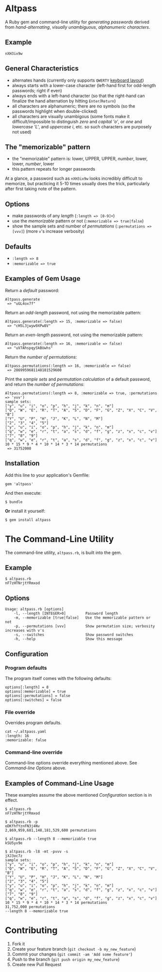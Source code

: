 Altpass
=======

A Ruby gem and command-line utility for *generating passwords* derived from *hand-alternating*, *visually unambiguous*, *alphanumeric characters*.

Example
-------

`nXH3ix9w`

General Characteristics
-----------------------

 * alternates hands (currently only supports `QWERTY` [keyboard layout](http://en.wikipedia.org/wiki/Keyboard_layout))
 * always starts with a lower-case character (left-hand first for odd-length passwords; right if even)
 * always ends with a left-hand character (so that the right-hand can finalize the hand alternation by hitting `Enter`/`Return`)
 * all characters are alphanumeric; there are no symbols (so the passwords highlight when double-clicked)
 * all characters are visually unambigous (some fonts make it difficult/impossible to distinguish *zero* and *capital 'o'*, or *one* and *lowercase 'L'*, and *uppercase i*, etc. so such characters are purposely not used)

The "memorizable" pattern
-------------------------

 * the "memorizable" pattern is: lower, UPPER, UPPER, *number*, lower, lower, *number*, lower
 * this pattern repeats for longer passwords

At a glance, a password such as `nXH3ix9w` looks incredibly difficult to memorize, but practicing it 5-10 times usually does the trick, particularly after first taking note of the pattern.

Options
-------

 * make passwords of any *length* (`:length => [0-9]+`)
 * use the *memorizable* pattern or not (`:memorizable => true|false`)
 * show the sample sets and number of *permutations* (`:permutations => [vvv]`) (more `v`'s increase verbosity)

Defaults
--------

 * `:length => 8`
 * `:memorizable => true`

Examples of Gem Usage 
---------------------

Return a *default* password:

    Altpass.generate
     => "uGL4ox7f"

Return an *odd-length* password, not using the memorizable pattern:

    Altpass.generate(:length => 15, :memorizable => false)
     => "cH5L3jwyw9XPw8V"

Return an *even-length* password, not using the memorizable pattern:

    Altpass.generate(:length => 16, :memorizable => false)
     => "uV7AhspqySkBUwhs"

Return the *number of permutations*:

    Altpass.permutations(:length => 16, :memorizable => false)
     => 2869959681148181529600

Print the *sample sets* and *permutation calculation* of a default password, and return the *number of permutations*:

    Altpass.permutations(:length => 8, :memorizable => true, :permutations => 'vvv')
    sample sets:
    ["y", "u", "i", "o", "p", "h", "j", "k", "n", "m"]
    ["Q", "W", "E", "R", "T", "A", "S", "D", "F", "G", "Z", "X", "C", "V", "B"]
    ["Y", "U", "P", "H", "J", "K", "L", "N", "M"]
    ["2", "3", "4", "5"]
    ["y", "u", "i", "o", "p", "h", "j", "k", "n", "m"]
    ["q", "w", "e", "r", "t", "a", "s", "d", "f", "g", "z", "x", "c", "v"]
    ["7", "8", "9"]
    ["q", "w", "e", "r", "t", "a", "s", "d", "f", "g", "z", "x", "c", "v"]
    10 * 15 * 9 * 4 * 10 * 14 * 3 * 14 permutations
     => 31752000

Installation
------------

Add this line to your application's Gemfile:

    gem 'altpass'

And then execute:

    $ bundle

**Or** install it yourself:

    $ gem install altpass

The Command-Line Utility
========================

The command-line utility, `altpass.rb`, is built into the gem.

Example
--------

    $ altpass.rb 
    nF7zHTNrjtYRmxod

Options
-------

    Usage: altpass.rb [options]
        -l, --length [INTEGER>0]         Password length
        -m, --memorizable [true|false]   Use the memorizable pattern or not
        -p, --permutations [vvv]         Show permutation size; verbosity increases with v's
        -s, --switches                   Show password switches
        -h, --help                       Show this message

Configuration
-------------

### Program defaults

The program itself comes with the following defaults:

    options[:length] = 8
    options[:memorizable] = true
    options[:permutations] = false
    options[:switches] = false

### File override

Overrides program defaults.

    cat ~/.altpass.yaml 
    :length: 16
    :memorizable: false

### Command-line override

Command-line options override everything mentioned above. See *Command-line Options* above.

Examples of Command-Line Usage
------------------------------

These examples assume the above mentioned *Configuration* section is in effect.

    $ altpass.rb 
    nF7zHTNrjtYRmxod

    $ altpass.rb -p
    oDKfhfYznFN3j4Nv
    2,869,959,681,148,181,529,600 permutations

    $ altpass.rb --length 8 --memorizable true
    kSU5yx9e

    $ altpass.rb -l8 -mt -pvvv -s
    jXJ3oc7z
    sample sets:
    ["y", "u", "i", "o", "p", "h", "j", "k", "n", "m"]
    ["Q", "W", "E", "R", "T", "A", "S", "D", "F", "G", "Z", "X", "C", "V", "B"]
    ["Y", "U", "P", "H", "J", "K", "L", "N", "M"]
    ["2", "3", "4", "5"]
    ["y", "u", "i", "o", "p", "h", "j", "k", "n", "m"]
    ["q", "w", "e", "r", "t", "a", "s", "d", "f", "g", "z", "x", "c", "v"]
    ["7", "8", "9"]
    ["q", "w", "e", "r", "t", "a", "s", "d", "f", "g", "z", "x", "c", "v"]
    10 * 15 * 9 * 4 * 10 * 14 * 3 * 14 permutations
    31,752,000 permutations
    --length 8 --memorizable true

Contributing
============

1. Fork it
2. Create your feature branch (`git checkout -b my_new_feature`)
3. Commit your changes (`git commit -am 'Add some feature'`)
4. Push to the branch (`git push origin my_new_feature`)
5. Create new Pull Request

